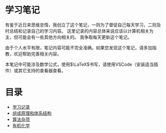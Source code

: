 # 学习笔记
有鉴于近日来思维怠惰，我创立了这个笔记，一则为了督促自己每天学习，二则及时总结和记录自己的学习内容。
这里记录的内容总体来说应该以计算机相关为主，但可能会有一些其他方向相关的。
我争取每天更新这个笔记。

由于个人水平有限，笔记内容可能不完全准确。如果您发现这个笔记，请多加指教，欢迎帮助完善相关内容。

本笔记中可能涉及数学公式，使用$\LaTeX$书写，请使用VSCode（安装适当插件）或其它支持的查看器查看。

# 目录
- [学习记录](log/2019.md)
- [组成原理和体系结构](组成原理和体系结构/目录.md)
- [算法杂项](算法杂项/目录.md)
- [有机化学](有机化学/目录.md)
